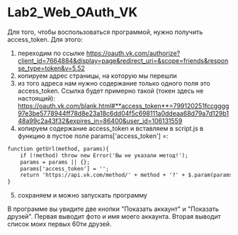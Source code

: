 # Lab2_Web_OAuth_VK

Для того, чтобы воспользоваться программой, нужно получить access_token. Для этого:
1) переходим по ссылке <https://oauth.vk.com/authorize?client_id=7664884&display=page&redirect_uri=&scope=friends&response_type=token&v=5.52>
2) копируем адрес страницы, на которую мы перешли
3) из того адреса нам нужно содержание только одного поля это access_token. Ссылка будет примерно такой (токен здесь не настоящий):
https://oauth.vk.com/blank.html#**access_token**=799120251fccgggg97e3be5778944ff78d8e23a18c6dd04f5c698111a0ddeaa68d79a7d129b148a99c2a43f32&expires_in=86400&user_id=106131559
4) копируем содержание access_token и вставляем в script.js в функцию в пустое поле params['access_token'] =:

```html
function getUrl(method, params){
    if (!method) throw new Error('Вы не указали метод!');
    params = params || {};
    params['access_token'] = '';
    return 'https://api.vk.com/method/' + method + '?' + $.param(params) + '&v=5.62';
}
```

5) сохраняем и можно запускать программу

В программе вы увидите две кнопки "Показать аккаунт" и "Показать друзей". Первая выводит фото и имя моего аккаунта. Вторая выводит список моих первых 60ти друзей.
